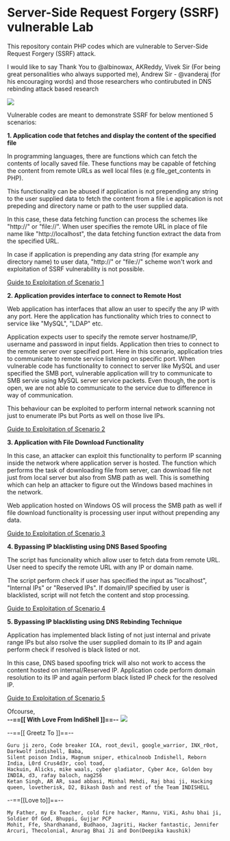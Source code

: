 # Server-Side Request Forgery (SSRF) vulnerable Lab
This repository contain PHP codes which are vulnerable to Server-Side Request Forgery (SSRF) attack.

I would like to say Thank You to @albinowax, AKReddy, Vivek Sir (For being great personalities who always supported me), Andrew Sir - @vanderaj (for his encouraging words) and those researchers who contirubuted in DNS rebinding attack based research 

![](https://github.com/incredibleindishell/SSRF_Vulnerable_lab/blob/master/images/ssrf_lab.gif?raw=true)

Vulnerable codes are meant to demonstrate SSRF for below mentioned 5 scenarios:

<b> 1. Application code that fetches and display the content of the specified file</b>

In programming languages, there are functions which can fetch the contents of locally saved file. These functions may be capable of fetching the content from remote URLs as well local files (e.g file_get_contents in PHP).

This functionality can be abused if application is not prepending any string to the user supplied data to fetch the content from a file i.e application is not prepeding and directory name or path to the user supplied data. 

In this case, these data fetching function can process the schemes like "http://" or "file://". When user specifies the remote URL in place of file name like "http://localhost", the data fetching function extract the data from the specified URL.

In case if application is prepending any data string (for example any directory name) to user data, "http://" or "file://" scheme won't work and exploitation of SSRF vulnerability is not possible.

<a href="https://github.com/incredibleindishell/SSRF_Vulnerable_lab/tree/master/file_content_fetch">Guide to Exploitation of Scenario 1</a>

<b> 2. Application provides interface to connect to Remote Host</b>

Web application has interfaces that allow an user to specify the any IP with any port. Here the application has functionality which tries to connect to service like "MySQL", "LDAP" etc.

Application expects user to specify the remote server hostname/IP, username and password in input fields. Application then tries to connect to the remote server over specified port. Here in this scenario, application tries to communicate to remote service listening on specific port. When vulnerable code has functionality to connect to server like MySQL and user specified the SMB port, vulnerable application will try to communicate to SMB servie using MySQL server service packets. Even though, the port is open, we are not able to communicate to the service due to difference in way of communication.

This behaviour can be exploited to perform internal network scanning not just to enumerate IPs but Ports as well on those live IPs.

<a href="https://github.com/incredibleindishell/SSRF_Vulnerable_lab/tree/master/Remote_host_connect_interface">Guide to Exploitation of Scenario 2</a>

<b> 3. Application with File Download Functionality</b>

In this case, an attacker can exploit this functionality to perform IP scanning inside the network where application server is hosted.
The function which performs the task of downloading file from server, can download file not just from local server but also from SMB path as well. This is something which can help an attacker to figure out the Windows based machines in the network.

Web application hosted on Windows OS will process the SMB path as well if file download functionality is processing user input without prepending any data.

<a href="https://github.com/incredibleindishell/SSRF_Vulnerable_lab/tree/master/File_Download">Guide to Exploitation of Scenario 3</a>

<b> 4. Bypassing IP blacklisting using DNS Based Spoofing</b>

The script has funcionality which allow user to fetch data from remote URL. User need to specify the remote URL with any IP or domain name.

The script perform check if user has specified the input as "localhost", "Internal IPs" or "Reserved IPs". If domain/IP specified by user is blacklisted, script will not fetch the content and stop processing. 

<a href="https://github.com/incredibleindishell/SSRF_Vulnerable_lab/tree/master/DNS-Spoofing-based-Bypass">Guide to Exploitation of Scenario 4</a>

<b> 5. Bypassing IP blacklisting using DNS Rebinding Technique</b>

Application has implemented black listing of not just internal and private range IPs but also rsolve the user supplied domain to its IP and again perform check if resolved is black listed or not.

In this case, DNS based spoofing trick will also not work to access the content hosted on internal/Reserved IP. Application code perform domain resolution to its IP and again perform black listed IP check for the resolved IP. 

<a href="https://github.com/incredibleindishell/SSRF_Vulnerable_lab/tree/master/DNS%20Rebinding%20based%20Bypass">Guide to Exploitation of Scenario 5</a>


Ofcourse,<br><b>--==[[ With Love From IndiShell ]]==--</b> <img src="https://web.archive.org/web/20140704135452/freesmileys.org/smileys/smiley-flag010.gif">



--==[[ Greetz To ]]==--

	Guru ji zero, Code breaker ICA, root_devil, google_warrior, INX_r0ot, Darkwolf indishell, Baba,
	Silent poison India, Magnum sniper, ethicalnoob Indishell, Reborn India, L0rd Crus4d3r, cool toad,
	Hackuin, Alicks, mike waals, cyber gladiator, Cyber Ace, Golden boy INDIA, d3, rafay baloch, nag256
	Ketan Singh, AR AR, saad abbasi, Minhal Mehdi, Raj bhai ji, Hacking queen, lovetherisk, D2, Bikash Dash and rest of the Team INDISHELL

--==[[Love to]]==--

	My Father, my Ex Teacher, cold fire hacker, Mannu, ViKi, Ashu bhai ji, Soldier Of God, Bhuppi, Gujjar PCP
	Mohit, Ffe, Shardhanand, Budhaoo, Jagriti, Hacker fantastic, Jennifer Arcuri, Thecolonial, Anurag Bhai Ji and Don(Deepika kaushik)

